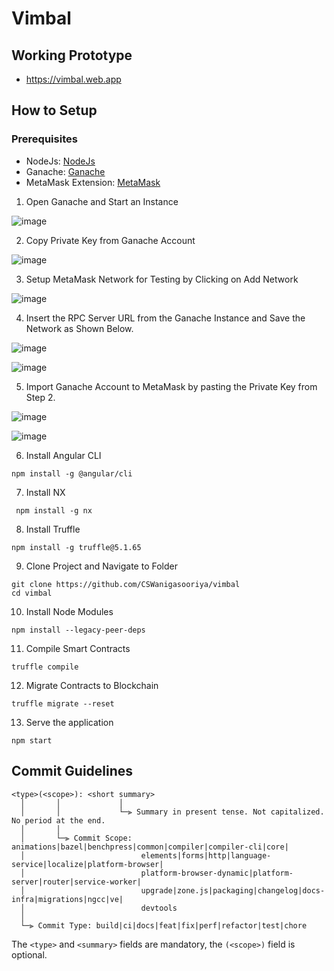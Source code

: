 # Vimbal

## Working Prototype

- https://vimbal.web.app 

## How to Setup

### Prerequisites

- NodeJs: [NodeJs](https://nodejs.org/en/download/)
- Ganache: [Ganache](https://trufflesuite.com/ganache/index.html)
- MetaMask Extension: [MetaMask](https://chrome.google.com/webstore/detail/metamask/nkbihfbeogaeaoehlefnkodbefgpgknn?hl=en)

1. Open Ganache and Start an Instance

![image](https://user-images.githubusercontent.com/53285026/159238772-6c711d55-e072-4d85-a7ab-70deac50dbaf.png)

2. Copy Private Key from Ganache Account

![image](https://user-images.githubusercontent.com/53285026/160361607-2eeb1baf-2820-4678-acfd-84b35de73283.png)

3. Setup MetaMask Network for Testing by Clicking on Add Network

![image](https://user-images.githubusercontent.com/53285026/160362174-23c3026b-2ec6-4cf1-9dd6-53e55635264f.png)

4. Insert the RPC Server URL from the Ganache Instance and Save the Network as Shown Below.

![image](https://user-images.githubusercontent.com/53285026/160363036-f948e32b-a6d5-4b7b-9ff7-ebf0deaba36d.png)

![image](https://user-images.githubusercontent.com/53285026/160363341-b1be896e-b25f-45a8-a164-a1d2039a1a20.png)

5. Import Ganache Account to MetaMask by pasting the Private Key from Step 2.

![image](https://user-images.githubusercontent.com/53285026/160363990-229464f7-91a1-4d24-9694-dc8beafcb859.png)

![image](https://user-images.githubusercontent.com/53285026/160364068-06d22a0b-0866-4480-8ed3-76cf7ccbbef1.png)

6. Install Angular CLI

```
npm install -g @angular/cli
```

7. Install NX

```
 npm install -g nx
```

8. Install Truffle

```
npm install -g truffle@5.1.65
```

9. Clone Project and Navigate to Folder

```
git clone https://github.com/CSWanigasooriya/vimbal
cd vimbal
```

10. Install Node Modules

```
npm install --legacy-peer-deps
```

11. Compile Smart Contracts

```
truffle compile
```

12. Migrate Contracts to Blockchain

```
truffle migrate --reset
```

13. Serve the application

```
npm start
```

## Commit Guidelines

```
<type>(<scope>): <short summary>
  │       │             │
  │       │             └─⫸ Summary in present tense. Not capitalized. No period at the end.
  │       │
  │       └─⫸ Commit Scope: animations|bazel|benchpress|common|compiler|compiler-cli|core|
  │                          elements|forms|http|language-service|localize|platform-browser|
  │                          platform-browser-dynamic|platform-server|router|service-worker|
  │                          upgrade|zone.js|packaging|changelog|docs-infra|migrations|ngcc|ve|
  │                          devtools
  │
  └─⫸ Commit Type: build|ci|docs|feat|fix|perf|refactor|test|chore
```

The `<type>` and `<summary>` fields are mandatory, the `(<scope>)` field is optional.
